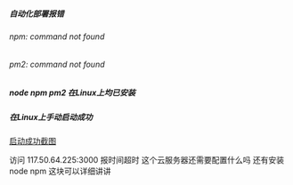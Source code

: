 ##### 自动化部署报错 
###### npm: command not found
###### pm2: command not found

##### node npm pm2 在Linux上均已安装
##### 在Linux上手动启动成功

[启动成功截图](https://gitee.com/Bleac/images.git)

访问 117.50.64.225:3000 报时间超时 这个云服务器还需要配置什么吗 还有安装node npm 这块可以详细讲讲 
